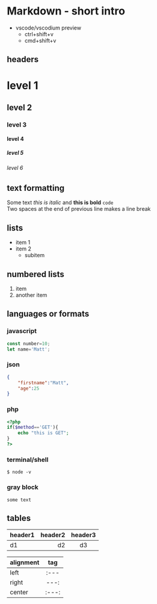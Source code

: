 # Markdown - short intro

-   vscode/vscodium preview
    - ctrl+shift+v
    - cmd+shift+v

## headers

# level 1
## level 2
### level 3
#### level 4
##### level 5
###### level 6

## text formatting

Some text *this is italic* and **this is bold**
`code`  
Two spaces at the end of previous line makes a line break

## lists

- item 1
- item 2
  - subitem

## numbered lists
1. item
2. another item

## languages or formats

### javascript
```js
const number=10;
let name='Matt';
```
<div style="page-break-after:always;"></div>

### json
```json
{
    "firstname":"Matt",
    "age":25
}
```

### php

```php
<?php
if($method=='GET'){
    echo "this is GET";
}
?>
```

### terminal/shell
```shell
$ node -v
```

### gray block
```
some text
```

## tables

header1|header2|header3
:---   |---:   |:---:
d1     | d2    |     d3

|alignment  |tag  |
|-----------|:---:|
|left       |:--- |
|right      |---: |
|center     |:---:|